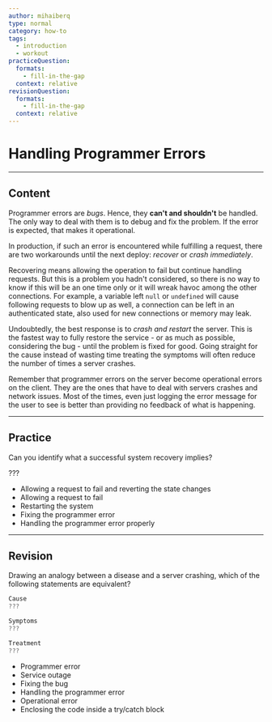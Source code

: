 ```yaml
---
author: mihaiberq
type: normal
category: how-to
tags:
  - introduction
  - workout
practiceQuestion:
  formats:
    - fill-in-the-gap
  context: relative
revisionQuestion:
  formats:
    - fill-in-the-gap
  context: relative
---
```


# Handling Programmer Errors


---

## Content

Programmer errors are *bugs*. Hence, they **can't and shouldn't** be handled. The only way to deal with them is to debug and fix the problem. If the error is expected, that makes it operational.

In production, if such an error is encountered while fulfilling a request, there are two workarounds until the next deploy: *recover* or *crash immediately*.

Recovering means allowing the operation to fail but continue handling requests. But this is a problem you hadn't considered, so there is no way to know if this will be an one time only or it will wreak havoc among the other connections. For example, a variable left `null` or `undefined` will cause following requests to blow up as well, a connection can be left in an authenticated state, also used for new connections or memory may leak.

Undoubtedly, the best response is to *crash and restart* the server. This is the fastest way to fully restore the service - or as much as possible, considering the bug - until the problem is fixed for good. Going straight for the cause instead of wasting time treating the symptoms will often reduce the number of times a server crashes.

Remember that programmer errors on the server become operational errors on the client. They are the ones that have to deal with servers crashes and network issues. Most of the times, even just logging the error message for the user to see is better than providing no feedback of what is happening.


---

## Practice

Can you identify what a successful system recovery implies?

???

- Allowing a request to fail and reverting the state changes
- Allowing a request to fail
- Restarting the system
- Fixing the programmer error
- Handling the programmer error properly


---

## Revision

Drawing an analogy between a disease and a server crashing, which of the following statements are equivalent?

```javascript
Cause
???

Symptoms
???

Treatment
???
```

- Programmer error
- Service outage
- Fixing the bug
- Handling the programmer error
- Operational error
- Enclosing the code inside a try/catch block
